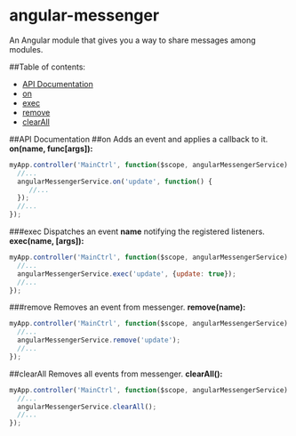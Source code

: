 angular-messenger
=====================
An Angular module that gives you a way to share messages among modules.

##Table of contents:
- [API Documentation](#api-documentation)
 - [on](#on)
 - [exec](#exec)
 - [remove](#remove)
 - [clearAll](#clearall)

##API Documentation
##on
Adds an event and applies a callback to it.  
**on(name, func[args]):**
```js
myApp.controller('MainCtrl', function($scope, angularMessengerService) {
  //...
  angularMessengerService.on('update', function() {
     //...
  });
  //...
});
```
###exec
Dispatches an event **name** notifying the registered listeners.  
**exec(name, [args]):**
```js
myApp.controller('MainCtrl', function($scope, angularMessengerService) {
  //...
  angularMessengerService.exec('update', {update: true});
  //...
});
```
###remove
Removes an event from messenger.
**remove(name):**
```js
myApp.controller('MainCtrl', function($scope, angularMessengerService) {
  //...
  angularMessengerService.remove('update');
  //...
});
```
##clearAll
Removes all events from messenger.
**clearAll():**
```js
myApp.controller('MainCtrl', function($scope, angularMessengerService) {
  //...
  angularMessengerService.clearAll();
  //...
});
```
